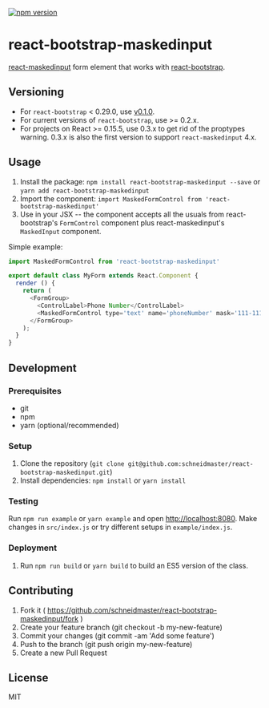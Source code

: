 [![npm version](https://badge.fury.io/js/react-bootstrap-maskedinput.svg)](https://badge.fury.io/js/react-bootstrap-maskedinput)

# react-bootstrap-maskedinput

[react-maskedinput](https://github.com/insin/react-maskedinput) form element that works with [react-bootstrap](https://github.com/react-bootstrap/react-bootstrap).

## Versioning

* For `react-bootstrap` < 0.29.0, use [v0.1.0](https://github.com/schneidmaster/react-bootstrap-maskedinput/releases/tag/v0.1.0).
* For current versions of `react-bootstrap`, use >= 0.2.x.
* For projects on React >= 0.15.5, use 0.3.x to get rid of the proptypes warning. 0.3.x is also the first version to support `react-maskedinput` 4.x.

## Usage

1. Install the package: `npm install react-bootstrap-maskedinput --save` or `yarn add react-bootstrap-maskedinput`
2. Import the component: `import MaskedFormControl from 'react-bootstrap-maskedinput'`
3. Use in your JSX -- the component accepts all the usuals from react-bootstrap's `FormControl` component plus react-maskedinput's `MaskedInput` component.

Simple example:

```javascript
import MaskedFormControl from 'react-bootstrap-maskedinput'

export default class MyForm extends React.Component {
  render () {
    return (
      <FormGroup>
        <ControlLabel>Phone Number</ControlLabel>
        <MaskedFormControl type='text' name='phoneNumber' mask='111-111-1111' />
      </FormGroup>
    );
  }
}
```

## Development

### Prerequisites

* git
* npm
* yarn (optional/recommended)

### Setup

1. Clone the repository (`git clone git@github.com:schneidmaster/react-bootstrap-maskedinput.git`)
2. Install dependencies: `npm install` or `yarn install`

### Testing

Run `npm run example` or `yarn example` and open [http://localhost:8080](http://localhost:8080). Make changes in `src/index.js` or try different setups in `example/index.js`.

### Deployment

1. Run `npm run build` or `yarn build` to build an ES5 version of the class.

## Contributing

1. Fork it ( https://github.com/schneidmaster/react-bootstrap-maskedinput/fork )
2. Create your feature branch (git checkout -b my-new-feature)
3. Commit your changes (git commit -am 'Add some feature')
4. Push to the branch (git push origin my-new-feature)
5. Create a new Pull Request

## License

MIT

